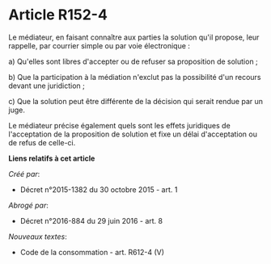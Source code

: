 # Article R152-4

Le médiateur, en faisant connaître aux parties la solution qu'il propose, leur rappelle, par courrier simple ou par voie
électronique :

a) Qu'elles sont libres d'accepter ou de refuser sa proposition de solution ;

b) Que la participation à la médiation n'exclut pas la possibilité d'un recours devant une juridiction ;

c) Que la solution peut être différente de la décision qui serait rendue par un juge.

Le médiateur précise également quels sont les effets juridiques de l'acceptation de la proposition de solution et fixe un
délai d'acceptation ou de refus de celle-ci.

**Liens relatifs à cet article**

_Créé par_:

  - Décret n°2015-1382 du 30 octobre 2015 - art. 1

_Abrogé par_:

  - Décret n°2016-884 du 29 juin 2016 - art. 8

_Nouveaux textes_:

  - Code de la consommation - art. R612-4 (V)
